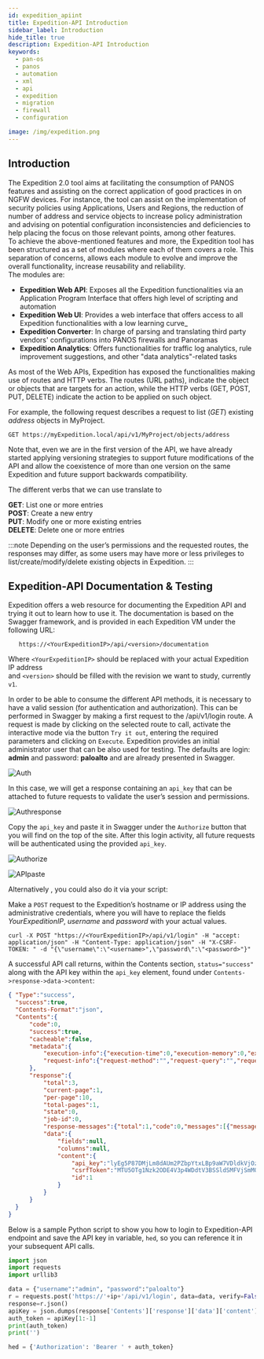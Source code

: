 ```yaml
---
id: expedition_apiint
title: Expedition-API Introduction
sidebar_label: Introduction
hide_title: true
description: Expedition-API Introduction
keywords:
  - pan-os
  - panos
  - automation
  - xml
  - api
  - expedition
  - migration
  - firewall
  - configuration

image: /img/expedition.png
---
```

## Introduction  
The Expedition 2.0 tool aims at facilitating the consumption of PANOS features and assisting on the correct application of good practices in on NGFW devices. 
For instance, the tool can assist on the implementation of security policies using Applications, Users and Regions, 
the reduction of number of address and service objects to increase policy administration
and advising on potential configuration inconsistencies and deficiencies to help placing the focus on those relevant points, among other features.     
To achieve the above-mentioned features and more, the Expedition tool has been structured as a set of modules where each of them covers a role. 
This separation of concerns, allows each module to evolve and improve the overall functionality, increase reusability and reliability.  
The modules are:
- **Expedition Web API**: Exposes all the Expedition functionalities via an Application Program Interface that offers high level of scripting and automation 
- **Expedition Web UI**: Provides a web interface that offers access to all Expedition functionalities with a low learning curve_
- **Expedition Converter**: In charge of parsing and translating third party vendors' configurations into PANOS firewalls and Panoramas
- **Expedition Analytics**: Offers functionalities for traffic log analytics, rule improvement suggestions, and other "data analytics"-related tasks
 
As most of the Web APIs, Expedition has exposed the functionalities making use of routes and HTTP verbs. 
The routes (URL paths), indicate the object or objects that are targets for an action, 
while the HTTP verbs (GET, POST, PUT, DELETE) indicate the action to be applied on such object.

For example,  the following request describes a request to list (_GET_) existing _address_ objects in MyProject.  
  
```console
GET https://myExpedition.local/api/v1/MyProject/objects/address 
```


Note that, even we are in the first version of the API, we have already started applying versioning strategies to support future modifications of the API 
and allow the coexistence of more than one version on the same Expedition and future support backwards compatibility.  

The different verbs that we can use translate to  

**GET**: 		List one or more entries  
**POST**: 	    Create a new entry  
**PUT**:		Modify one or more existing entries    
**DELETE**: 	Delete one or more entries  


:::note
 Depending on the user’s permissions and the requested routes, the responses may differ, as some users may have more or 
 less privileges to list/create/modify/delete existing objects in Expedition. 
:::

## Expedition-API Documentation & Testing

Expedition offers a web resource for documenting the Expedition API and trying it out to learn how to use it. 
The documentation is based on the Swagger framework, and is provided in each Expedition VM under the following URL:  

```Console
   https://<YourExpeditionIP>/api/<version>/documentation
```
Where `<YourExpeditionIP>` should be replaced with your actual Expedition IP address  
and `<version>` should be filled with the revision we want to study, currently `v1`. 

In order to be able to consume the different API methods, it is necessary to have a valid session (for authentication and authorization). 
This can be performed in Swagger by making a first request to the /api/v1/login route.
A request is made by clicking on the selected route to call, activate the interactive mode via the button `Try it out`, 
entering the required parameters and clicking on `Execute`. 
Expedition provides an initial administrator user that can be also used for testing.
The defaults are login: **admin** and password: **paloalto** and are already presented in Swagger.  

![Auth](/img/expedition/auth.png "Auth")

In this case, we will get a response containing an `api_key` that can be attached to future requests to validate the user’s session and permissions.

![Authresponse](/img/expedition/authresponse.png "Authresponse")  

Copy the `api_key` and paste it in Swagger under the `Authorize` button that you will find on the top of the site. 
After this login activity, all future requests will be authenticated using the provided `api_key`.  

![Authorize](/img/expedition/authorize.png "Authorize")


![APIpaste](/img/expedition/APIpaste.png "APIpaste")  

Alternatively , you could also do it via your script: 

Make a `POST` request to the Expedition’s hostname or IP address using the administrative credentials, where you will have to replace the fields _YourExpeditionIP_, _username_ and _password_ with your actual values.  

```shell-session
curl -X POST "https://<YourExpeditionIP>/api/v1/login" -H "accept: application/json" -H "Content-Type: application/json" -H "X-CSRF-TOKEN: " -d "{\"username\":\"<username>",\"password\":\"<password>"}"
```



A successful API call returns, within the Contents section, `status="success"` along with the API key within the `api_key` element, found under `Contents->response->data->content`:

```json
{ "Type":"success",
  "success":true,
  "Contents-Format":"json",
  "Contents":{
      "code":0,
      "success":true,
      "cacheable":false,
      "metadata":{
          "execution-info":{"execution-time":0,"execution-memory":0,"execution-disk-consumption":0},
          "request-info":{"request-method":"","request-query":"","request-time":"","request-client-user":"","request-client-ip":"","request-client-agent":""}
      },
      "response":{
          "total":3,
          "current-page":1,
          "per-page":10,
          "total-pages":1,
          "state":0,
          "job-id":0,
          "response-messages":{"total":1,"code":0,"messages":[{"message":"Authentication successful","details":{"type":"success","causes":{"module":"expedition-api","code":0,"description":""}}}]},
          "data":{
              "fields":null,
              "columns":null,
              "content":{
                  "api_key":"lyEg5P87DMjLm8dAUm2PZbpYtxLBp9aW7VDldkVjOzcYuE5QscqlUAspchkOIVQQCAYSbbGK3NKKhJFpEj80X44nAZzVO1zA8p87Fs1PfluN8Gg8p20q57fSI43v9H1Z",
                  "csrfToken":"MTU5OTg1Nzk2ODE4V3p4WDdtV3BSSldSMFVjSmM0Ykd2YkFqc1cydlJR",
                  "id":1
              }
          }
      }
  }
}
```

Below is a sample Python script to show you how to login to Expedition-API endpoint and save the API key in variable, `hed`, so you can reference it in your subsequent API calls.  

```python
import json
import requests
import urllib3

data = {"username":"admin", "password":"paloalto"}
r = requests.post('https://'+ip+'/api/v1/login', data=data, verify=False)
response=r.json()
apiKey = json.dumps(response['Contents']['response']['data']['content']['api_key'])
auth_token = apiKey[1:-1]
print(auth_token)
print('')

hed = {'Authorization': 'Bearer ' + auth_token}  
```
     
    



